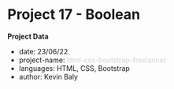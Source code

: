 # Project 17 - Boolean

**Project Data**

* date: 23/06/22
* project-name: <span class="colour" style="color: rgb(209, 210, 211);">html-css-bootstrap-freelancer</span>
* languages: HTML, CSS, Bootstrap
* author: Kevin Baly